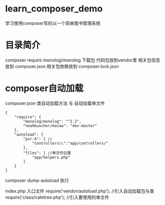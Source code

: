 # learn_composer_demo
学习使用composer写的以一个简单图书管理系统
# 目录简介
composer require monolog/monolog 下载包
代码包放到vendor里
相关包信息放到 composer.json
相关包依赖放到 composer.lock.json
# composer自动加载
composer.json 类自动加载方法 与 自动加载单文件
```
{
    "require": {
        "monolog/monolog": "^2.2",
        "noahbuscher/macaw": "dev-master"
    },
    "autoload": {
        "psr-4": { //
            "controllers\\":"app/controllers/"
        },
        "files": [ //单文件位置 
            "app/helpers.php"
        ]
    }
}
```
composer dump-autoload 执行

index.php 入口文件
require('vendor/autoload.php'); //引入自动加载包与类
require('class/catetree.php'); //引入要使用的单文件

